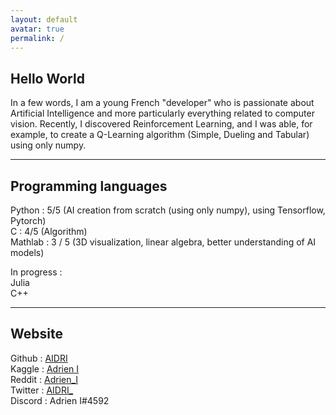 ```yaml
---
layout: default
avatar: true
permalink: /
---
```

## Hello World
In a few words, I am a young French "developer" who is passionate about Artificial Intelligence and more particularly everything related to computer vision. Recently, I discovered Reinforcement Learning, and I was able, for example, to create a Q-Learning algorithm (Simple, Dueling and Tabular) using only numpy.  

---

## Programming languages  
Python : 5/5 (AI creation from scratch (using only numpy), using Tensorflow, Pytorch)  
C : 4/5 (Algorithm)  
Mathlab : 3 / 5 (3D visualization, linear algebra, better understanding of AI models)  

In progress :  
Julia  
C++  

---

## Website
Github : <a href="https://github.com/AIDRI" target="_blank">AIDRI</a>  
Kaggle : <a href="https://www.kaggle.com/adrieni" target="_blank">Adrien I</a>  
Reddit : <a href="https://www.reddit.com/user/Adrien_I" target="_blank">Adrien_I</a>  
Twitter : <a href="https://twitter.com/AIDRI_" target="_blank">AIDRI_</a>  
Discord : Adrien I#4592  
